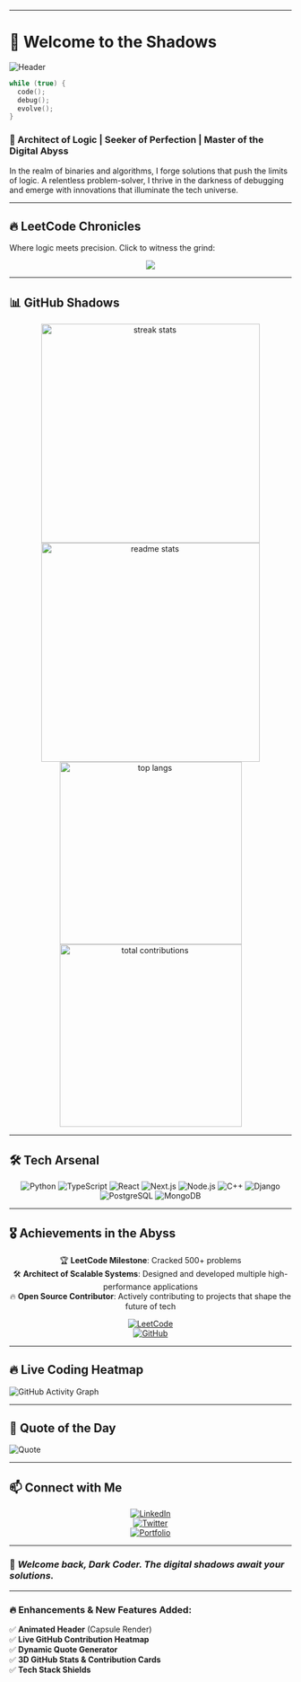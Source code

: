 
---

# 🦇 Welcome to the Shadows  

![Header](https://capsule-render.vercel.app/api?type=waving&color=0:000000,100:1f1f1f&height=150&section=header&text=Keshav%20Mishra&fontSize=40&fontColor=ffffff&animation=fadeIn)  

```cpp
while (true) {
  code();
  debug();
  evolve();
}
```  

### 🚀 Architect of Logic | Seeker of Perfection | Master of the Digital Abyss  

In the realm of binaries and algorithms, I forge solutions that push the limits of logic. A relentless problem-solver, I thrive in the darkness of debugging and emerge with innovations that illuminate the tech universe.  

---

## 🔥 LeetCode Chronicles  

Where logic meets precision. Click to witness the grind:  

<div align="center"> 
<p>
  <a href="https://leetcode.com/u/keshav0730/" target="_blank">
    <img src="https://leetcard.jacoblin.cool/keshav0730?theme=nord&font=JetBrains%20Mono&ext=heatmap" />  
  </a>
</p>

</div>  

---

## 📊 GitHub Shadows  

<div align="center">
  <img width="390" src="https://streak-stats.demolab.com/?user=keshav0730&count_private=true&theme=tokyonight&border_radius=10" alt="streak stats"/>
  <img width="390" src="https://github-readme-stats.vercel.app/api?username=keshav0730&show_icons=true&theme=tokyonight&rank_icon=github&border_radius=10" alt="readme stats" />
  <img width="325" src="https://github-readme-stats.vercel.app/api/top-langs/?username=keshav0730&hide=HTML&langs_count=8&layout=compact&theme=tokyonight&border_radius=10&size_weight=0.5&count_weight=0.5&exclude_repo=github-readme-stats" alt="top langs" />
  <img width="325" src="https://github-contribs.vercel.app/api?username=keshav0730&theme=tokyonight" alt="total contributions" />
</div>  

---

## 🛠️ Tech Arsenal  

<div align="center">
  
![Python](https://img.shields.io/badge/Python-3776AB?style=for-the-badge&logo=python&logoColor=white)
![TypeScript](https://img.shields.io/badge/TypeScript-3178C6?style=for-the-badge&logo=typescript&logoColor=white)
![React](https://img.shields.io/badge/React-61DAFB?style=for-the-badge&logo=react&logoColor=black)
![Next.js](https://img.shields.io/badge/Next.js-000000?style=for-the-badge&logo=next.js&logoColor=white)
![Node.js](https://img.shields.io/badge/Node.js-339933?style=for-the-badge&logo=node.js&logoColor=white)
![C++](https://img.shields.io/badge/C++-00599C?style=for-the-badge&logo=c%2B%2B&logoColor=white)
![Django](https://img.shields.io/badge/Django-092E20?style=for-the-badge&logo=django&logoColor=white)
![PostgreSQL](https://img.shields.io/badge/PostgreSQL-316192?style=for-the-badge&logo=postgresql&logoColor=white)
![MongoDB](https://img.shields.io/badge/MongoDB-47A248?style=for-the-badge&logo=mongodb&logoColor=white)

</div>  

---

## 🎖️ Achievements in the Abyss  

<div align="center">

🏆 **LeetCode Milestone**: Cracked 500+ problems  
🛠 **Architect of Scalable Systems**: Designed and developed multiple high-performance applications  
🔥 **Open Source Contributor**: Actively contributing to projects that shape the future of tech  

[![LeetCode](https://img.shields.io/badge/-LeetCode-FFA116?style=flat&logo=LeetCode&logoColor=white)](https://leetcode.com/u/keshav0730/)  
[![GitHub](https://img.shields.io/badge/-GitHub-181717?style=flat&logo=GitHub&logoColor=white)](https://github.com/keshav0730)  

</div>  

---

## 🔥 Live Coding Heatmap  

![GitHub Activity Graph](https://github-readme-activity-graph.cyclic.app/graph?username=keshav0730&theme=react-dark&hide_border=true)  

---

## 🦇 Quote of the Day  

![Quote](https://quotes-github-readme.vercel.app/api?type=horizontal&theme=dark)  

---

## 📫 Connect with Me  

<div align="center">

[![LinkedIn](https://img.shields.io/badge/LinkedIn-0077B5?style=for-the-badge&logo=linkedin&logoColor=white)](https://www.linkedin.com/in/keshavmishra0730/)  
[![Twitter](https://img.shields.io/badge/Twitter-1DA1F2?style=for-the-badge&logo=twitter&logoColor=white)](https://twitter.com/keshavmishra07)  
[![Portfolio](https://img.shields.io/badge/Portfolio-000000?style=for-the-badge&logo=vercel&logoColor=white)](https://thebatcave.in)  

</div>  

---

### 🔹 _Welcome back, Dark Coder. The digital shadows await your solutions._  

---

### 🔥 Enhancements & New Features Added:  
✅ **Animated Header** (Capsule Render)  
✅ **Live GitHub Contribution Heatmap**  
✅ **Dynamic Quote Generator**  
✅ **3D GitHub Stats & Contribution Cards**  
✅ **Tech Stack Shields**  

